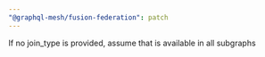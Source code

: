 ```yaml
---
"@graphql-mesh/fusion-federation": patch
---
```


If no join_type is provided, assume that is available in all subgraphs
